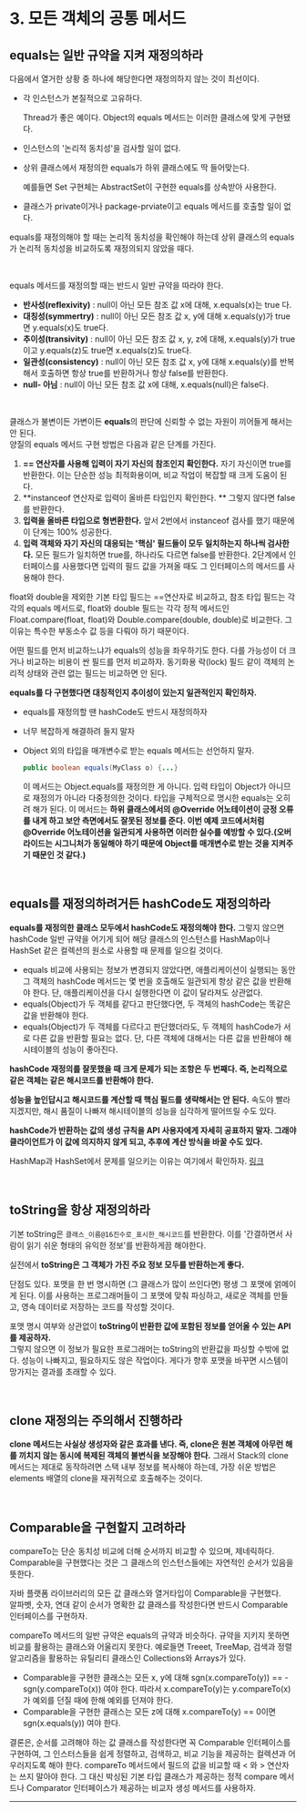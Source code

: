 # 3. 모든 객체의 공통 메서드

## equals는 일반 규약을 지켜 재정의하라

다음에서 열거한 상황 중 하나에 해당한다면 재정의하지 않는 것이 최선이다.  

* 각 인스턴스가 본질적으로 고유하다.

  Thread가 좋은 예이다. Object의 equals 메서드는 이러한 클래스에 맞게 구현됐다.

* 인스턴스의 '논리적 동치성'을 검사할 일이 없다.

* 상위 클래스에서 재정의한 equals가 하위 클래스에도 딱 들어맞는다.

  예를들면 Set 구현체는 AbstractSet이 구현한 equals를 상속받아 사용한다.

* 클래스가 private이거나 package-prviate이고 equals 메서드를 호출할 일이 없다.

equals를 재정의해야 할 때는 논리적 동치성을 확인해야 하는데 상위 클래스의 equals가 논리적 동치성을 비교하도록 재정의되지 않았을 때다.  

<br/>

equals 메서드를 재정의할 때는 반드시 일반 규약을 따라야 한다.  

* **반사성(reflexivity)** : null이 아닌 모든 참조 값 x에 대해, x.equals(x)는 true 다.
* **대칭성(symmertry)** : null이 아닌 모든 참조 값 x, y에 대해 x.equals(y)가 true면 y.equals(x)도 true다.
* **추이성(transivity)** : null이 아닌 모든 참조 값 x, y, z에 대해, x.equals(y)가 true이고 y.equals(z)도 true면 x.equals(z)도 true다.
* **일관성(consistency)** : null이 아닌 모든 참조 값 x, y에 대해 x.equals(y)를 반복해서 호출하면 항상 true를 반환하거나 항상 false를 반환한다.
* **null- 아님** : null이 아닌 모든 참조 값 x에 대해, x.equals(null)은 false다.

<br/>

클래스가 불변이든 가변이든 **equals**의 판단에 신뢰할 수 없는 자원이 끼어들게 해서는 안 된다.  
양질의 equals 메서드 구현 방법은 다음과 같은 단계를 가진다.  

1. **== 연산자를 사용해 입력이 자기 자신의 참조인지 확인한다.** 자기 자신이면 true를 반환한다. 이는 단순한 성능 최적화용이며, 비교 작업이 복잡할 때 크게 도움이 된다.
2. **instanceof 연산자로 입력이 올바른 타입인지 확인한다. ** 그렇지 않다면 false를 반환한다.
3. **입력을 올바른 타입으로 형변환한다.** 앞서 2번에서 instanceof 검사를 했기 때문에 이 단계는 100% 성공한다.
4. **입력 객체와 자기 자신의 대응되는 '핵심' 필드들이 모두 일치하는지 하나씩 검사한다.** 모든 필드가 일치하면 true를, 하나라도 다르면 false를 반환한다. 2단계에서 인터페이스를 사용했다면 입력의 필드 값을 가져올 때도 그 인터페이스의 메서드를 사용해야 한다.

  

float와 double을 제외한 기본 타입 필드는 ==연산자로 비교하고, 참조 타입 필드는 각각의 equals 메서드로, float와 double 필드는 각각 정적 메서드인 Float.compare(float, float)와 Double.compare(double, double)로 비교한다. 그 이유는 특수한 부동소수 값 등을 다뤄야 하기 때문이다.  

어떤 필드를 먼저 비교하느냐가 equals의 성능을 좌우하기도 한다. 다를 가능성이 더 크거나 비교하는 비용이 싼 필드를 먼저 비교하자. 동기화용 락(lock) 필드 같이 객체의 논리적 상태와 관련 없는 필드는 비교하면 안 된다.  

**equals를 다 구현했다면 대칭적인지 추이성이 있는지 일관적인지 확인하자.**  

* equals를 재정의할 땐 hashCode도 반드시 재정의하자

* 너무 복잡하게 해결하려 들지 말자

* Object 외의 타입을 매개변수로 받는 equals 메서드는 선언하지 말자.

  ```java
  public boolean equals(MyClass o) {...}
  ```

  이 메서드는 Object.equals를 재정의한 게 아니다. 입력 타입이 Object가 아니므로 재정의가 아니라 다중정의한 것이다. 타입을 구체적으로 명시한 equals는 오히려 해가 된다. 이 메서드는 **하위 클래스에서의 @Override 어노테이션이 긍정 오류를 내게 하고 보안 측면에서도 잘못된 정보를 준다. 이번 예제 코드에서처럼 @Override 어노테이션을 일관되게 사용하면 이러한 실수를 예방할 수 있다.(오버라이드는 시그니처가 동일해야 하기 때문에 Object를 매개변수로 받는 것을 지켜주기 때문인 것 같다.)**  

<br/>

## equals를 재정의하려거든 hashCode도 재정의하라

**equals를 재정의한 클래스 모두에서 hashCode도 재정의해야 한다.** 그렇지 않으면 hashCode 일반 규약을 어기게 되어 해당 클래스의 인스턴스를 HashMap이나 HashSet 같은 컬렉션의 원소로 사용할 때 문제를 일으킬 것이다.  

* equals 비교에 사용되는 정보가 변경되지 않았다면, 애플리케이션이 실행되는 동안 그 객체의 hashCode 메서드는 몇 번을 호출해도 일관되게 항상 같은 값을 반환해야 한다. 단, 애플리케이션을 다시 실행한다면 이 값이 달라져도 상관없다.
* equals(Object)가 두 객체를 같다고 판단했다면, 두 객체의 hashCode는 똑같은 값을 반환해야 한다.
* equals(Object)가 두 객체를 다르다고 판단했더라도, 두 객체의 hashCode가 서로 다른 값을 반환할 필요는 없다. 단, 다른 객체에 대해서는 다른 값을 반환해야 해시테이블의 성능이 좋아진다.

**hashCode 재정의를 잘못했을 때 크게 문제가 되는 조항은 두 번째다. 즉, 논리적으로 같은 객체는 같은 해시코드를 반환해야 한다.**  

**성능을 높인답시고 해시코드를 계산할 때 핵심 필드를 생략해서는 안 된다.** 속도야 빨라지겠지만, 해시 품질이 나빠져 해시테이블의 성능을 심각하게 떨어뜨릴 수도 있다.  

**hashCode가 반환하는 값의 생성 규칙을 API 사용자에게 자세히 공표하지 말자. 그래야 클라이언트가 이 값에 의지하지 않게 되고, 추후에 계산 방식을 바꿀 수도 있다.**  

HashMap과 HashSet에서 문제를 일으키는 이유는 여기에서 확인하자. [링크](https://github.com/Be-poz/TIL/blob/master/Java/equals%2C%20%3D%3D%2C%20hashCode%20%EC%9D%98%20%EC%B0%A8%EC%9D%B4%EC%99%80%20%EC%9E%AC%EC%A0%95%EC%9D%98%20%EC%8B%9C%EC%A0%90%EC%97%90%20%EB%8C%80%ED%95%B4.md)  

<br/>

## toString을 항상 재정의하라

기본 toString은 ``클래스_이름@16진수로_표시한_해시코드``를 반환한다. 이를 '간결하면서 사람이 읽기 쉬운 형태의 유익한 정보'를 반환하게끔 해야한다.  

실전에서 **toString은 그 객체가 가진 주요 정보 모두를 반환하는게 좋다.**  

단점도 있다. 포맷을 한 번 명시하면 (그 클래스가 많이 쓰인다면) 평생 그 포맷에 얽메이게 된다. 이를 사용하는 프로그래머들이 그 포맷에 맞춰 파싱하고, 새로운 객체를 만들고, 영속 데이터로 저장하는 코드를 작성할 것이다.  

포맷 명시 여부와 상관없이 **toString이 반환한 값에 포함된 정보를 얻어올 수 있는 API를 제공하자.**  
그렇지 않으면 이 정보가 필요한 프로그래머는 toString의 반환값을 파싱할 수밖에 없다. 성능이 나빠지고, 필요하지도 않은 작업이다. 게다가 향후 포맷을 바꾸면 시스템이 망가지는 결과를 초래할 수 있다.  

<br/>

## clone 재정의는 주의해서 진행하라

**clone 메서드는 사실상 생성자와 같은 효과를 낸다. 즉, clone은 원본 객체에 아무런 해를 끼치지 않는 동시에 복제된 객체의 불변식을 보장해야 한다.** 그래서 Stack의 clone 메서드는 제대로 동작하려면 스택 내부 정보를 복사해야 하는데, 가장 쉬운 방법은 elements 배열의 clone을 재귀적으로 호출해주는 것이다.  

<br/>

## Comparable을 구현할지 고려하라

compareTo는 단순 동치성 비교에 더해 순서까지 비교할 수 있으며, 제네릭하다.  
Comparable을 구현했다는 것은 그 클래스의 인스턴스들에는 자연적인 순서가 있음을 뜻한다.  

자바 플랫폼 라이브러리의 모든 값 클래스와 열거타입이 Comparable을 구현했다.  
알파벳, 숫자, 연대 같이 순서가 명확한 값 클래스를 작성한다면 반드시 Comparable 인터페이스를 구현하자.  

compareTo 메서드의 일반 규약은 equals의 규약과 비슷하다. 규약을 지키지 못하면 비교를 활용하는 클래스와 어울리지 못한다. 예로들면 Treeet, TreeMap, 검색과 정렬 알고리즘을 활용하는 유틸리티 클래스인 Collections와 Arrays가 있다.  

* Comparable을 구현한 클래스는 모든 x, y에 대해 sgn(x.compareTo(y)) == -sgn(y.compareTo(x)) 여야 한다. 따라서 x.compareTo(y)는 y.compareTo(x)가 예외를 던질 때에 한해 예외를 던져야 한다.
* Comparable을 구현한 클래스는 모든 z에 대해 x.compareTo(y) == 0이면 sgn(x.equals(y)) 여야 한다. 

결론은, 순서를 고려해야 하는 값 클래스를 작성한다면 꼭 Comparable 인터페이스를 구현하여, 그 인스터스들을 쉽게 정렬하고, 검색하고, 비교 기능을 제공하는 컬렉션과 어우러지도록 해야 한다. compareTo 메서드에서 필드의 값을 비교할 때 < 와 > 연산자는 쓰지 말아야 한다. 그 대신 박싱된 기본 타입 클래스가 제공하는 정적 compare 메서드나 Comparator 인터페이스가 제공하는 비교자 생성 메서드를 사용하자.  

***